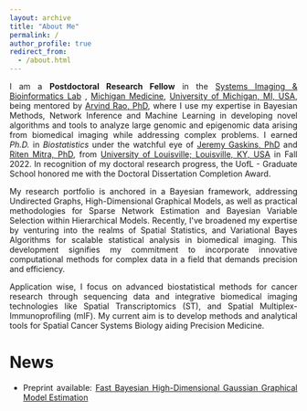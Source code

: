 ```yaml
---
layout: archive
title: "About Me"
permalink: /
author_profile: true
redirect_from: 
  - /about.html
---
```


<span style="text-align: justify"> 

I am a **Postdoctoral Research Fellow**  in the <span style ="color:blue">[Systems Imaging & Bioinformatics Lab](https://sibl.lab.medicine.umich.edu/)</span> ,  <span style = "color:blue">[Michigan Medicine](https://www.uofmhealth.org/)</span>, <span style = "color:blue">[University of Michigan, MI, USA](https://umich.edu/)</span>, being mentored by <span style ="color:blue">[Arvind Rao, PhD](https://sph.umich.edu/faculty-profiles/rao-arvind.html)</span>, where I use my expertise in Bayesian Methods, Network Inference and Machine Learning in developing novel algorithms and tools to analyze large genomic and epigenomic data arising from biomedical imaging while addressing complex problems. I earned _Ph.D._ in _Biostatistics_ under the watchful eye of <span style ="color:blue">[Jeremy Gaskins, PhD](https://louisville.edu/sphis/directory/jeremy-gaskins-phd)</span> and <span style ="color:blue">[Riten Mitra, PhD](https://louisville.edu/sphis/directory/riten-mitra)</span>, from <span style ="color:blue">[University of Louisville; Louisville, KY, USA](https://louisville.edu/)</span> in Fall 2022. In recognition of my doctoral research progress, the UofL - Graduate School honored me with the Doctoral Dissertation Completion Award.

My research portfolio is anchored in a Bayesian framework, addressing Undirected Graphs, High-Dimensional Graphical Models, as well as practical methodologies for Sparse Network Estimation and Bayesian Variable Selection within Hierarchical Models. Recently, I've broadened my expertise by venturing into the realms of Spatial Statistics, and Variational Bayes Algorithms for scalable statistical analysis in biomedical imaging. This development signifies my commitment to incorporate innovative computational methods for complex data in a field that demands precision and efficiency.

Application wise, I focus on advanced biostatistical methods for cancer research through sequencing data and integrative biomedical imaging technologies like Spatial Transcriptomics (ST), and Spatial Multiplex-Immunoprofiling (mIF). My current aim is to develop methods and analytical tools for Spatial Cancer Systems Biology aiding Precision Medicine. 

# News

* Preprint available: <span style ="color:blue"> [Fast Bayesian High-Dimensional Gaussian Graphical Model Estimation](https://arxiv.org/abs/2308.02713) </span>
